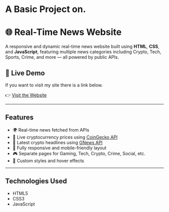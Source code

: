 # A Basic Project on. 
# 🌐 Real-Time News Website

A responsive and dynamic real-time news website built using **HTML**, **CSS**, and **JavaScript**, featuring multiple news categories including Crypto, Tech, Sports, Crime, and more — all powered by public APIs.

## 🚀 Live Demo
If you want to visit my site there is a link below.

👉 [Visit the Website](https://bhanu0221.github.io/NewsHive-Project/)  


---

##  Features

- 🌍 Real-time news fetched from APIs
- 💱 Live cryptocurrency prices using [CoinGecko API](https://www.coingecko.com/en/api)
- 📰 Latest crypto headlines using [GNews API](https://gnews.io/)
- 📱 Fully responsive and mobile-friendly layout
- 🎮 Separate pages for Gaming, Tech, Crypto, Crime, Social, etc.
- 🎨 Custom styles and hover effects

---

## Technologies Used

- HTML5
- CSS3
- JavaScript

